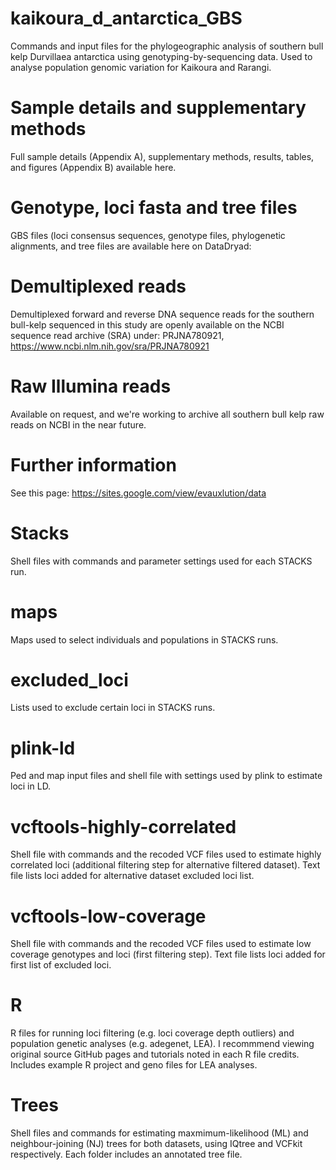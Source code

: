 # kaikoura_d_antarctica_GBS
Commands and input files for the phylogeographic analysis of southern bull kelp Durvillaea antarctica using genotyping-by-sequencing data. Used to analyse population genomic variation for Kaikoura and Rarangi. 

# Sample details and supplementary methods
Full sample details (Appendix A), supplementary methods, results, tables, and figures (Appendix B) available here.

# Genotype, loci fasta and tree files
 GBS files (loci consensus sequences, genotype files, phylogenetic alignments, and tree files are available here on DataDryad: 

# Demultiplexed reads
Demultiplexed forward and reverse DNA sequence reads for the southern bull-kelp sequenced in this study are openly available on the NCBI sequence read archive (SRA) under: PRJNA780921, https://www.ncbi.nlm.nih.gov/sra/PRJNA780921

# Raw Illumina reads
Available on request, and we're working to archive all southern bull kelp raw reads on NCBI in the near future.

# Further information
See this page: https://sites.google.com/view/evauxlution/data

# Stacks
Shell files with commands and parameter settings used for each STACKS run.

# maps
Maps used to select individuals and populations in STACKS runs.

# excluded_loci
Lists used to exclude certain loci in STACKS runs.

# plink-ld
Ped and map input files and shell file with settings used by plink to estimate loci in LD.

# vcftools-highly-correlated
Shell file with commands and the recoded VCF files used to estimate highly correlated loci (additional filtering step for alternative filtered dataset). Text file lists loci added for alternative dataset excluded loci list. 

# vcftools-low-coverage
Shell file with commands and the recoded VCF files used to estimate low coverage genotypes and loci (first filtering step). Text file lists loci added for first list of excluded loci.

# R
R files for running loci filtering (e.g. loci coverage depth outliers) and population genetic analyses (e.g. adegenet, LEA). I recommmend viewing original source GitHub pages and tutorials noted in each R file credits. Includes example R project and geno files for LEA analyses.

# Trees
Shell files and commands for estimating maxmimum-likelihood (ML) and neighbour-joining (NJ) trees for both datasets, using IQtree and VCFkit respectively. Each folder includes an annotated tree file.

